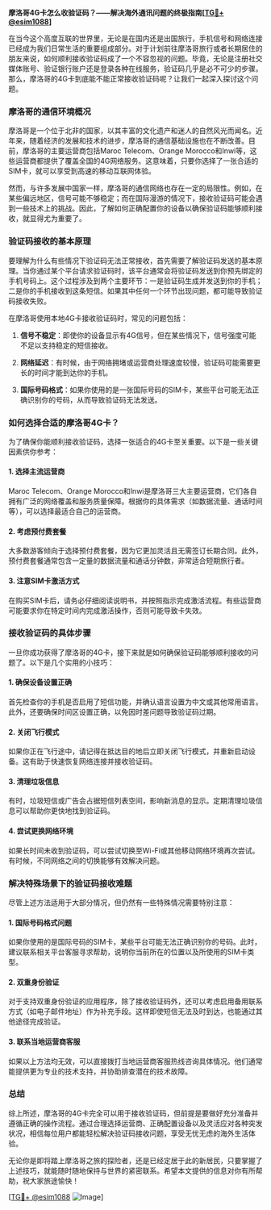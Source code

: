 **摩洛哥4G卡怎么收验证码？——解决海外通讯问题的终极指南[[TG💪+ @esim1088](https://t.me/s/esim1088)]**

在当今这个高度互联的世界里，无论是在国内还是出国旅行，手机信号和网络连接已经成为我们日常生活的重要组成部分。对于计划前往摩洛哥旅行或者长期居住的朋友来说，如何顺利接收验证码成了一个不容忽视的问题。毕竟，无论是注册社交媒体账号、验证银行账户还是登录各种在线服务，验证码几乎是必不可少的步骤。那么，摩洛哥的4G卡到底能不能正常接收验证码呢？让我们一起深入探讨这个问题。

### 摩洛哥的通信环境概况

摩洛哥是一个位于北非的国家，以其丰富的文化遗产和迷人的自然风光而闻名。近年来，随着经济的发展和技术的进步，摩洛哥的通信基础设施也在不断改善。目前，摩洛哥的主要运营商包括Maroc Telecom、Orange Morocco和Inwi等，这些运营商都提供了覆盖全国的4G网络服务。这意味着，只要你选择了一张合适的SIM卡，就可以享受到高速的移动互联网体验。

然而，与许多发展中国家一样，摩洛哥的通信网络也存在一定的局限性。例如，在某些偏远地区，信号可能不够稳定；而在国际漫游的情况下，接收验证码可能会遇到一些技术上的挑战。因此，了解如何正确配置你的设备以确保验证码能够顺利接收，就显得尤为重要了。

### 验证码接收的基本原理

要理解为什么有些情况下验证码无法正常接收，首先需要了解验证码发送的基本原理。当你通过某个平台请求验证码时，该平台通常会将验证码发送到你预先绑定的手机号码上。这个过程涉及到两个主要环节：一是验证码生成并发送到你的手机；二是你的手机接收到这条短信。如果其中任何一个环节出现问题，都可能导致验证码接收失败。

在摩洛哥使用本地4G卡接收验证码时，常见的问题包括：

1. **信号不稳定**：即使你的设备显示有4G信号，但在某些情况下，信号强度可能不足以支持稳定的短信接收。
   
2. **网络延迟**：有时候，由于网络拥堵或运营商处理速度较慢，验证码可能需要更长的时间才能到达你的手机。
   
3. **国际号码格式**：如果你使用的是一张国际号码的SIM卡，某些平台可能无法正确识别你的号码，从而导致验证码无法发送。

### 如何选择合适的摩洛哥4G卡？

为了确保你能顺利接收验证码，选择一张适合的4G卡至关重要。以下是一些关键因素供你参考：

#### 1. 选择主流运营商
Maroc Telecom、Orange Morocco和Inwi是摩洛哥三大主要运营商，它们各自拥有广泛的网络覆盖和服务质量保障。根据你的具体需求（如数据流量、通话时间等），可以选择最适合自己的运营商。

#### 2. 考虑预付费套餐
大多数游客倾向于选择预付费套餐，因为它更加灵活且无需签订长期合同。此外，预付费套餐通常包含一定量的数据流量和通话分钟数，非常适合短期旅行者。

#### 3. 注意SIM卡激活方式
在购买SIM卡后，请务必仔细阅读说明书，并按照指示完成激活流程。有些运营商可能要求你在特定时间内完成激活操作，否则可能导致卡失效。

### 接收验证码的具体步骤

一旦你成功获得了摩洛哥的4G卡，接下来就是如何确保验证码能够顺利接收的问题了。以下是几个实用的小技巧：

#### 1. 确保设备设置正确
首先检查你的手机是否启用了短信功能，并确认语言设置为中文或其他常用语言。此外，还要确保时间区设置正确，以免因时差问题导致验证码过期。

#### 2. 关闭飞行模式
如果你正在飞行途中，请记得在抵达目的地后立即关闭飞行模式，并重新启动设备。这有助于快速恢复网络连接并接收验证码。

#### 3. 清理垃圾信息
有时，垃圾短信或广告会占据短信列表空间，影响新消息的显示。定期清理垃圾信息可以帮助你更快地找到验证码。

#### 4. 尝试更换网络环境
如果长时间未收到验证码，可以尝试切换至Wi-Fi或其他移动网络环境再次尝试。有时候，不同网络之间的切换能够有效解决问题。

### 解决特殊场景下的验证码接收难题

尽管上述方法适用于大部分情况，但仍然有一些特殊情况需要特别注意：

#### 1. 国际号码格式问题
如果你使用的是国际号码的SIM卡，某些平台可能无法正确识别你的号码。此时，建议联系相关平台客服寻求帮助，说明你当前所在的位置以及所使用的SIM卡类型。

#### 2. 双重身份验证
对于支持双重身份验证的应用程序，除了接收验证码外，还可以考虑启用备用联系方式（如电子邮件地址）作为补充手段。这样即使短信无法及时到达，也能通过其他途径完成验证。

#### 3. 联系当地运营商客服
如果以上方法均无效，可以直接拨打当地运营商客服热线咨询具体情况。他们通常能提供更为专业的技术支持，并协助排查潜在的技术故障。

### 总结

综上所述，摩洛哥的4G卡完全可以用于接收验证码，但前提是要做好充分准备并遵循正确的操作流程。通过合理选择运营商、正确配置设备以及灵活应对各种突发状况，相信每位用户都能轻松解决验证码接收问题，享受无忧无虑的海外生活体验。

无论你是即将踏上摩洛哥之旅的探险者，还是已经定居于此的新居民，只要掌握了上述技巧，就能随时随地保持与世界的紧密联系。希望本文提供的信息对你有所帮助，祝大家旅途愉快！

[[TG💪+ @esim1088](https://t.me/s/esim1088) ![Image](https://i.postimg.cc/4NQfJmqS/Snipaste-2025-05-13-00-14-12.png)]